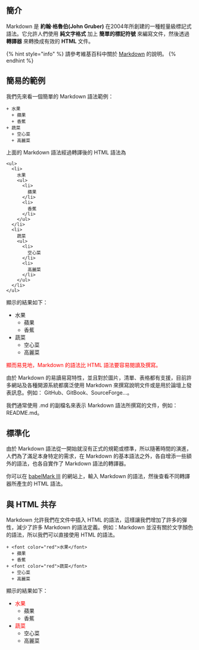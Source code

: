 ## 簡介

Markdown 是 **約翰·格魯伯(John Gruber)** 在2004年所創建的一種輕量級標記式語法。它允許人們使用 **純文字格式** 加上 **簡單的標記符號** 來編寫文件，然後透過 **轉譯器** 來轉換成有效的 **HTML** 文件。

{% hint style="info" %}
請參考維基百科中關於 [Markdown](<https://zh.wikipedia.org/wiki/Markdown>) 的說明。
{% endhint %}


## 簡易的範例
我們先來看一個簡單的 Markdown 語法範例：

```
+ 水果
  + 蘋果
  + 香蕉
+ 蔬菜
  + 空心菜
  + 高麗菜
```

上面的 Markdown 語法經過轉譯後的 HTML 語法為

```
<ul>
  <li>
    水果
    <ul>
      <li>
        蘋果
      </li>
      <li>
        香蕉
      </li>
    </ul>
  </li>
  <li>
    蔬菜
    <ul>
      <li>
        空心菜
      </li>
      <li>
        高麗菜
      </li>
    </ul>
  </li>
</ul>
```

顯示的結果如下：

+ 水果
  + 蘋果
  + 香蕉
+ 蔬菜
  + 空心菜
  + 高麗菜

<font color="red">顯而易見地，Markdown 的語法比 HTML 語法要容易閱讀及撰寫。</font>

由於 Markdown 的易讀易寫特性，並且對於圖片，清單、表格都有支援，目前許多網站及各種開源系統都廣泛使用 Markdown 來撰寫說明文件或是用於論壇上發表訊息。例如： GitHub、GitBook、SourceForge...。

我們通常使用 .md 的副檔名來表示 Markdown 語法所撰寫的文件，例如：README.md。

## 標準化

由於 Markdown 語法從一開始就沒有正式的規範或標準，所以隨著時間的演進，人們為了滿足本身特定的需求，在 Markdown 的基本語法之外，各自增添一些額外的語法，也各自實作了 Markdown 語法的轉譯器。

你可以在 [babelMark III](<https://babelmark.github.io/>) 的網站上，輸入 Markdown 的語法，然後查看不同轉譯器所產生的 HTML 語法。

## 與 HTML 共存

Markdown 允許我們在文件中插入 HTML 的語法，這樣讓我們增加了許多的彈性，減少了許多 Markdown 的語法定義。例如：Markdown 並沒有關於文字顏色的語法，所以我們可以直接使用 HTML 的語法。

```
+ <font color="red">水果</font>
  + 蘋果
  + 香蕉
+ <font color="red">蔬菜</font>
  + 空心菜
  + 高麗菜
```

顯示的結果如下：

+ <font color="red">水果</font>
  + 蘋果
  + 香蕉
+ <font color="red">蔬菜</font>
  + 空心菜
  + 高麗菜

